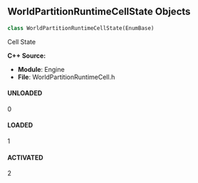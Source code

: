 ## WorldPartitionRuntimeCellState Objects

```python
class WorldPartitionRuntimeCellState(EnumBase)
```

Cell State

**C++ Source:**

- **Module**: Engine
- **File**: WorldPartitionRuntimeCell.h

<a id="unreal.WorldPartitionRuntimeCellState.UNLOADED"></a>

#### UNLOADED

0

<a id="unreal.WorldPartitionRuntimeCellState.LOADED"></a>

#### LOADED

1

<a id="unreal.WorldPartitionRuntimeCellState.ACTIVATED"></a>

#### ACTIVATED

2

<a id="unreal.StreamingSourceTargetBehavior"></a>